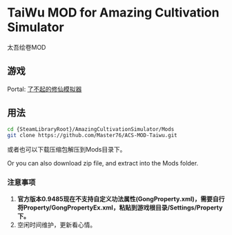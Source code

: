 # TaiWu MOD for Amazing Cultivation Simulator

太吾绘卷MOD

## 游戏

Portal:
[了不起的修仙模拟器](https://store.steampowered.com/app/955900/_/)

## 用法

```bash
cd {SteamLibraryRoot}/AmazingCultivationSimulator/Mods
git clone https://github.com/Master76/ACS-MOD-Taiwu.git
```

或者也可以下载压缩包解压到Mods目录下。

Or you can also download zip file, and extract into the Mods folder.

### 注意事项
1. **官方版本0.9485现在不支持自定义功法属性(GongProperty.xml)，需要自行将Property/GongPropertyEx.xml，粘贴到游戏根目录/Settings/Property下。**
2. 空闲时间维护，更新看心情。

